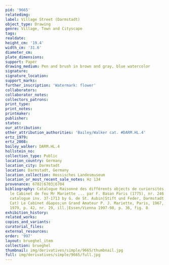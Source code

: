 ```yaml
---
pid: '9665'
relatedimg: 
label: Village Street (Darmstadt)
object_type: Drawing
genre: Village, Town and Cityscape
tags: 
realdate: 
height_cm: '19.4'
width_cm: '31.6'
diameter_cm: 
plate_dimensions: 
support: Paper
drawing_medium: Pen and brush in brown and gray, blue watercolor
signature: 
signature_location: 
support_marks: 
further_inscription: 'Watermark: flower'
collaborators: 
collaborator_notes: 
collectors_patrons: 
print_type: 
print_notes: 
printmaker: 
publisher: 
states: 
our_attribution: 
other_attribution_authorities: 'Bailey/Walker cat. #DARM.HL.4'
ertz_1979: 
ertz_2008: 
bailey_walker: DARM.HL.4
hollstein_no: 
collection_type: Public
location_country: Germany
location_city: Darmstadt
location: Darmstadt, Germany
location_collection: Hessisches Landesmuseum
location_or_most_recent_sale_notes: Hz 134
provenance: 6702|6703|6704
bibliography: Catalogue Raisonné des différents objects de curiorsités et qui composaient
  le Cabinet de feu Mr Mariette ... par F. Basan Paris (1775), nr. 246|Boston Museum
  catalogue inv. 37-1713 by G. de St. Aubin|Stift und Feder, Darmstadt 1930, nr. 236|(Exh
  Cat) Le Cabinet d&apos;un Grand Amateur P. J. Mariette, Paris, 1967, nr. 157|Bergsträsser
  1979, p. 42, nr. 29, ill.|Essen/Vienna 1997-98, p. 36, fig. 8
exhibition_history: 
related_works: 
copies_and_variants: 
curatorial_files: 
external_resources: 
order: '997'
layout: brueghel_item
collection: brueghel
thumbnail: img/derivatives/simple/9665/thumbnail.jpg
full: img/derivatives/simple/9665/full.jpg
---
```

